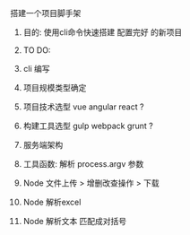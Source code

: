 搭建一个项目脚手架

1. 目的:
  使用cli命令快速搭建 配置完好 的新项目

2. TO DO:
  1. cli 编写
  2. 项目规模类型确定
  3. 项目技术选型 vue angular react ?
  4. 构建工具选型 gulp webpack grunt ?
  5. 服务端架构
  6. 工具函数: 解析 process.argv 参数
  7. Node 文件上传 > 增删改查操作 > 下载
  8. Node 解析excel
  9. Node 解析文本 匹配成对括号
